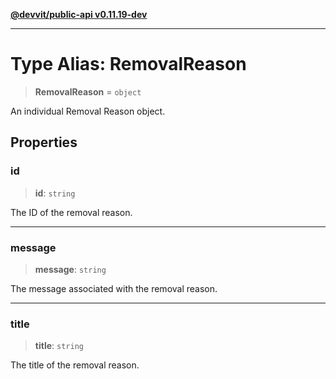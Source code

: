 [**@devvit/public-api v0.11.19-dev**](../../README.md)

---

# Type Alias: RemovalReason

> **RemovalReason** = `object`

An individual Removal Reason object.

## Properties

<a id="id"></a>

### id

> **id**: `string`

The ID of the removal reason.

---

<a id="message"></a>

### message

> **message**: `string`

The message associated with the removal reason.

---

<a id="title"></a>

### title

> **title**: `string`

The title of the removal reason.
